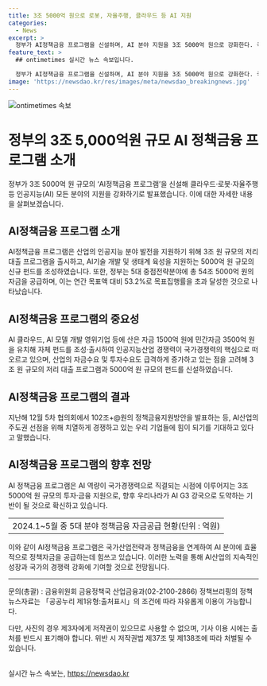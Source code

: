 ```yaml
---
title: 3조 5000억 원으로 로봇, 자율주행, 클라우드 등 AI 지원
categories:
  - News
excerpt: >
  정부가 AI정책금융 프로그램을 신설하며, AI 분야 지원을 3조 5000억 원으로 강화한다. 국가 전방위적으로 AI를 확산하고 국민에게 AI 혜택을 공유하는 정책적 노력을 계속할 계획이다. 또한, 3조 원 규모의 저리대출 프로그램과 5000억 원 규모의 신규 펀드를 조성하여 AI기술 개발 및 생태계 육성을 지원한다. 이를 통해 AI 산업의 발전을 촉진하고, 국가경쟁력을 강화할 것으로 기대된다.
feature_text: >
  ## ontimetimes 실시간 뉴스 속보입니다.

  정부가 AI정책금융 프로그램을 신설하며, AI 분야 지원을 3조 5000억 원으로 강화한다. 국가 전방위적으로 AI를 확산하고 국민에게 AI 혜택을 공유하는 정책적 노력을 계속할 계획이다. 또한, 3조 원 규모의 저리대출 프로그램과 5000억 원 규모의 신규 펀드를 조성하여 AI기술 개발 및 생태계 육성을 지원한다. 이를 통해 AI 산업의 발전을 촉진하고, 국가경쟁력을 강화할 것으로 기대된다.
image: 'https://newsdao.kr/res/images/meta/newsdao_breakingnews.jpg'
---
```


<p><img src="https://newsdao.kr/res/images/meta/newsdao_breakingnews.jpg" alt="ontimetimes 속보" /></p>

<h1>정부의 3조 5,000억원 규모 AI 정책금융 프로그램 소개</h1>

<p data-ke-size="size16">정부가 3조 5000억 원 규모의 ‘AI정책금융 프로그램’을 신설해 클라우드·로봇·자율주행 등 인공지능(AI) 모든 분야의 지원을 강화하기로 발표했습니다. 이에 대한 자세한 내용을 살펴보겠습니다.</p>

<h2>AI정책금융 프로그램 소개</h2>

<p data-ke-size="size16">AI정책금융 프로그램은 산업의 인공지능 분야 발전을 지원하기 위해 3조 원 규모의 저리대출 프로그램을 출시하고, AI기술 개발 및 생태계 육성을 지원하는 5000억 원 규모의 신규 펀드를 조성하였습니다. 또한, 정부는 5대 중점전략분야에 총 54조 5000억 원의 자금을 공급하며, 이는 연간 목표액 대비 53.2%로 목표집행률을 초과 달성한 것으로 나타났습니다. </p>

<h2>AI정책금융 프로그램의 중요성</h2>

<p data-ke-size="size16">AI 클라우드, AI 모델 개발 영위기업 등에 산은 자금 1500억 원에 민간자금 3500억 원을 유치해 자체 펀드를 조성·출시하여 인공지능산업 경쟁력이 국가경쟁력의 핵심으로 떠오르고 있으며, 산업의 자금수요 및 투자수요도 급격하게 증가하고 있는 점을 고려해 3조 원 규모의 저리 대출 프로그램과 5000억 원 규모의 펀드를 신설하였습니다. </p>

<h2>AI정책금융 프로그램의 결과</h2>

<p data-ke-size="size16">지난해 12월 5차 협의회에서 102조+@원의 정책금융지원방안을 발표하는 등, AI산업의 주도권 선점을 위해 치열하게 경쟁하고 있는 우리 기업들에 힘이 되기를 기대하고 있다고 말했습니다.</p>

<h2>AI정책금융 프로그램의 향후 전망</h2>

<p data-ke-size="size16">AI 정책금융 프로그램은 AI 역량이 국가경쟁력으로 직결되는 시점에 이루어지는 3조 5000억 원 규모의 투자·금융 지원으로, 향후 우리나라가 AI G3 강국으로 도약하는 기반이 될 것으로 확신하고 있습니다.</p>

<table>
  <tr>
    <td style="text-align: center; height: 17px;">2024.1~5월 중 5대 분야 정책금융 자금공급 현황(단위 : 억원)</td>
  </tr>
</table>

<p data-ke-size="size16">이와 같이 AI정책금융 프로그램은 국가산업전략과 정책금융을 연계하여 AI 분야에 효율적으로 정책자금을 공급하는데 힘쓰고 있습니다. 이러한 노력을 통해 AI산업의 지속적인 성장과 국가의 경쟁력 강화에 기여할 것으로 전망됩니다.</p>

<hr>

<p data-ke-size="size16">문의(총괄) : 금융위원회 금융정책국 산업금융과(02-2100-2866) 정책브리핑의 정책뉴스자료는 「공공누리 제1유형:출처표시」의 조건에 따라 자유롭게 이용이 가능합니다.</p>

<p data-ke-size="size16">다만, 사진의 경우 제3자에게 저작권이 있으므로 사용할 수 없으며, 기사 이용 시에는 출처를 반드시 표기해야 합니다. 위반 시 저작권법 제37조 및 제138조에 따라 처벌될 수 있습니다. <br> <br></p>
실시간 뉴스 속보는, <a href="https://newsdao.kr" rel="dofollow">https://newsdao.kr</a>


